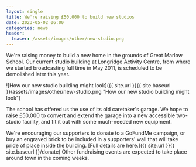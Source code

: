 ```yaml
---
layout: single
title: We're raising £50,000 to build new studios
date: 2023-05-02 06:00
categories: news
header:
  teaser: /assets/images/other/new-studio.png
---
```


We're raising money to build a new home in the grounds of Great Marlow School. Our current studio building at Longridge Activity Centre, from where we started broadcasting full time in May 2011, is scheduled to be demolished later this year.

![How our new studio building might look]({{ site.url }}{{ site.baseurl }}/assets/images/other/new-studio.png "How our new studio building might look")

The school has offered us the use of its old caretaker's garage. We hope to raise £50,000 to convert and extend the garage into a new accessible two-studio facility, and fit it out with some much-needed new equipment.

We're encouraging our supporters to donate to a GoFundMe campaign, or buy an engraved brick to be included in a supporters' wall that will take pride of place inside the building. [Full details are here.]({{ site.url }}{{ site.baseurl }}/donate) Other fundraising events are expected to take place around town in the coming weeks.
